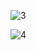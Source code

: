 ![3](https://user-images.githubusercontent.com/91868896/226331609-12b2c58b-af49-44dc-91be-eb4bd30f1424.png)

![4](https://user-images.githubusercontent.com/91868896/226331518-3103a5fa-f66f-4982-993f-e00b938db1be.png)
